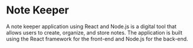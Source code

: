 # Note Keeper
A note keeper application using React and Node.js is a digital tool that allows users to create, organize, and store notes. The application is built using the React framework for the front-end and Node.js for the back-end.
